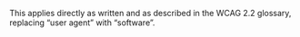 This applies directly as written and as described in the WCAG 2.2 glossary, replacing “user agent” with “software”.